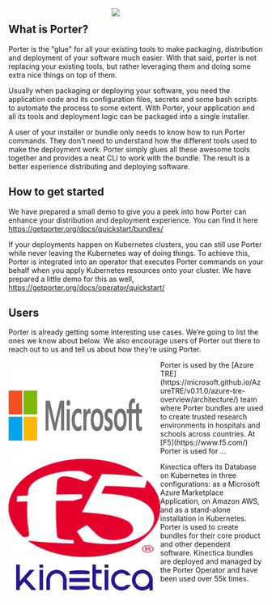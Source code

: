 <img align="right" src="https://github.com/getporter/porter/blob/main/docs/static/images/porter-docs-header.svg" width="300px" />

## What is Porter?

Porter is the "glue" for all your existing tools to make packaging, distribution and deployment of your software much easier. With that said, porter is not replacing your existing tools, but rather leveraging them and doing some extra nice things on top of them.

Usually when packaging or deploying your software, you need the application code and its configuration files, secrets and some bash scripts to automate the process to some extent. With Porter, your application and all its tools and deployment logic can be packaged into a single installer.

A user of your installer or bundle only needs to know how to run Porter commands. They don't need to understand how the different tools used to make the deployment work. Porter simply glues all these awesome tools together and provides a neat CLI to work with the bundle. The result is a better experience distributing and deploying software.

## How to get started
We have prepared a small demo to give you a peek into how Porter can enhance your distribution and deployment experience. You can find it here https://getporter.org/docs/quickstart/bundles/

If your deployments happen on Kubernetes clusters, you can still use Porter while never leaving the Kubernetes way of doing things. To achieve this, Porter is integrated into an operator that executes Porter commands on your behalf when you apply Kubernetes resources onto your cluster. We have prepared a little demo for this as well, https://getporter.org/docs/operator/quickstart/

## Users
Porter is already getting some interesting use cases. We’re going to list the ones we know about below. We also encourage users of Porter out there to reach out to us and tell us about how they’re using Porter.


<img align="left" src="/imgs/microsoft.png" height="194px" width="300px" />
Porter is used by the [Azure TRE](https://microsoft.github.io/AzureTRE/v0.11.0/azure-tre-overview/architecture/) team where Porter bundles are used to create trusted research environments in hospitals and schools across countries.


<img align="left" src="/imgs/f5-logo.svg" height="194px" width="300px" />
At [F5](https://www.f5.com/) Porter is used for …


<img align="left" src="/imgs/kinetica.png" width="300px" />

Kinectica offers its Database on Kubernetes in three configurations: as a Microsoft Azure Marketplace Application, on Amazon AWS, and as a stand-alone installation in Kubernetes. Porter is used to create bundles for their core product and other dependent software. Kinectica bundles are deployed and managed by the Porter Operator and have been used over 55k times.
 

